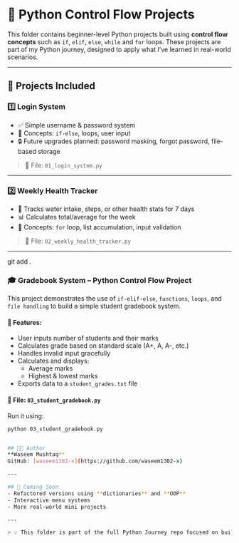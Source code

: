 # 🧠 Python Control Flow Projects

This folder contains beginner-level Python projects built using **control flow concepts** such as `if`, `elif`, `else`, `while` and `for` loops. These projects are part of my Python journey, designed to apply what I’ve learned in real-world scenarios.

---

## 📁 Projects Included

### 1️⃣ Login System
- ✅ Simple username & password system
- 🧠 Concepts: `if-else`, loops, user input
- 🔒 Future upgrades planned: password masking, forgot password, file-based storage

> 📄 File: `01_login_system.py`

---

### 2️⃣ Weekly Health Tracker
- 🚶 Tracks water intake, steps, or other health stats for 7 days
- 📊 Calculates total/average for the week
- 🧠 Concepts: `for` loop, list accumulation, input validation

> 📄 File: `02_weekly_health_tracker.py`

---
git add .


### 🎓 Gradebook System – Python Control Flow Project

This project demonstrates the use of `if-elif-else`, `functions`, `loops`, and `file handling` to build a simple student gradebook system.

#### 🔧 Features:
- User inputs number of students and their marks
- Calculates grade based on standard scale (A+, A, A-, etc.)
- Handles invalid input gracefully
- Calculates and displays:
  - Average marks
  - Highest & lowest marks
- Exports data to a `student_grades.txt` file

#### 📂 File: `03_student_gradebook.py`

Run it using:
```bash
python 03_student_gradebook.py


## 🧑‍💻 Author
**Waseem Mushtaq**  
GitHub: [waseem1302-x](https://github.com/waseem1302-x)

---

## 🚀 Coming Soon
- Refactored versions using **dictionaries** and **OOP**
- Interactive menu systems
- More real-world mini projects

---

> 💡 This folder is part of the full Python Journey repo focused on building real-world understanding from the ground up.

